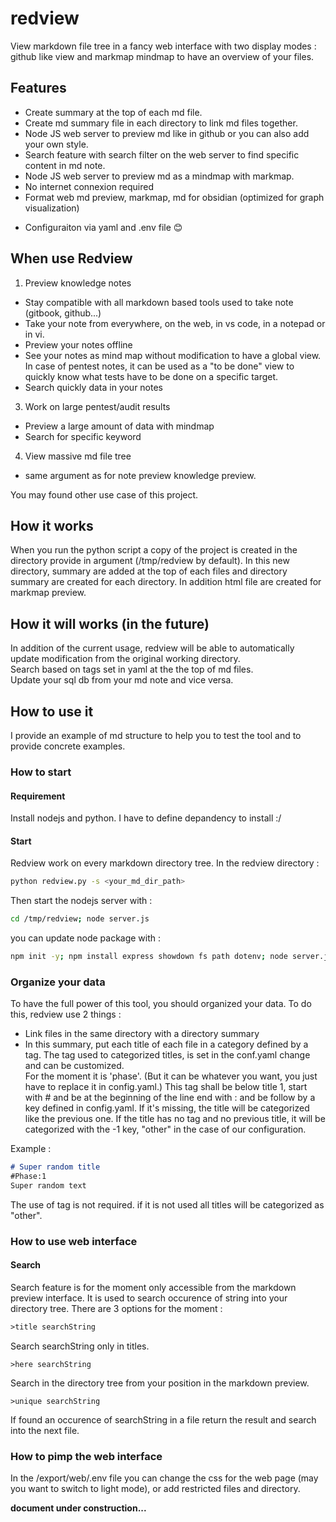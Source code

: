 # redview
View markdown file tree in a fancy web interface with two display modes : github like view and markmap mindmap to have an overview of your files.


## Features
- Create summary at the top of each md file.
- Create md summary file in each directory to link md files together.
- Node JS web server to preview md like in github or you can also add your own style.
- Search feature with search filter on the web server to find specific content in md note.
- Node JS web server to preview md as a mindmap with markmap.
- No internet connexion required
- Format web md preview, markmap, md for obsidian (optimized for graph visualization)

+ Configuraiton via yaml and .env file 😊

## When use Redview
1. Preview knowledge notes
  - Stay compatible with all markdown based tools used to take note (gitbook, github...)
  - Take your note from everywhere, on the web, in vs code, in a notepad or in vi.
  - Preview your notes offline
  - See your notes as mind map without modification to have a global view. In case of pentest notes, it can be used as a "to be done" view to quickly know what tests have to be done on a specific target.
  - Search quickly data in your notes
3. Work on large pentest/audit results
  - Preview a large amount of data with mindmap
  - Search for specific keyword
4. View massive md file tree
  - same argument as for note preview knowledge preview.

You may found other use case of this project.
    
## How it works
When you run the python script a copy of the project is created in the directory provide in argument (/tmp/redview by default). In this new directory, summary are added at the top of each files and directory summary are created for each directory. In addition html file are created for markmap preview.

## How it will works (in the future)
In addition of the current usage, redview will be able to automatically update modification from the original working directory.   
Search based on tags set in yaml at the the top of md files.  
Update your sql db from your md note and vice versa.


## How to use it
I provide an example of md structure to help you to test the tool and to provide concrete examples.

### How to start
#### Requirement
Install nodejs and python.
I have to define depandency to install :/

#### Start
Redview work on every markdown directory tree. 
In the redview directory :
```bash
python redview.py -s <your_md_dir_path>
```

Then start the nodejs server with :
```bash
cd /tmp/redview; node server.js
```

you can update node package with :
```bash
npm init -y; npm install express showdown fs path dotenv; node server.js
```

### Organize your data
To have the full power of this tool, you should organized your data. To do this, redview use 2 things : 
- Link files in the same directory with a directory summary
- In this summary, put each title of each file in a category defined by a tag. 
The tag used to categorized titles, is set in the conf.yaml change and can be customized.  
For the moment it is 'phase'. (But it can be whatever you want, you just have to replace it in config.yaml.)
This tag shall be below title 1, start with # and be at the beginning of the line end with : and be follow by a key defined in config.yaml. If it's missing, the title will be categorized like the previous one. If the title has no tag and no previous title, it will be categorized with the -1 key, "other" in the case of our configuration.

Example :  
```markdown
# Super random title
#Phase:1  
Super random text
```

The use of tag is not required. if it is not used all titles will be categorized as "other".

### How to use web interface
#### Search
Search feature is for the moment only accessible from the markdown preview interface. It is used to search occurence of string into your directory tree.
There are 3 options for the moment :
```txt
>title searchString
```
Search searchString only in titles.   

```text
>here searchString
```
Search in the directory tree from your position in the markdown preview.  

```text
>unique searchString
```
If found an occurence of searchString in a file return the result and search into the next file.  

### How to pimp the web interface
In the /export/web/.env file you can change the css for the web page (may you want to switch to light mode), or add restricted files and directory.


__document under construction...__

